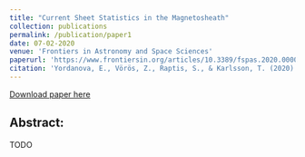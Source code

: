 ```yaml
---
title: "Current Sheet Statistics in the Magnetosheath"
collection: publications
permalink: /publication/paper1
date: 07-02-2020
venue: 'Frontiers in Astronomy and Space Sciences'
paperurl: 'https://www.frontiersin.org/articles/10.3389/fspas.2020.00002/full'
citation: 'Yordanova, E., Vörös, Z., Raptis, S., & Karlsson, T. (2020).&quot; Current sheet statistics in the magnetosheath.&quot; <i> Frontiers in Astronomy and Space Sciences</i>, 7, 2.'
---
```


[Download paper here](https://www.frontiersin.org/articles/10.3389/fspas.2020.00002/pdf)

Abstract:
------

TODO